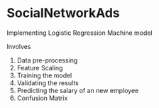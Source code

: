 # SocialNetworkAds

Implementing Logistic Regression Machine model 

Involves
1) Data pre-processing
2) Feature Scaling
3) Training the model
4) Validating the results
5) Predicting the salary of an new employee
5) Confusion Matrix
